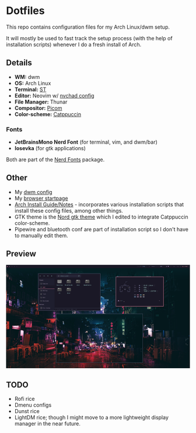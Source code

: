 # Dotfiles

This repo contains configuration files for my Arch Linux/dwm setup.

It will mostly be used to fast track the setup process (with the help of installation scripts) whenever I do a fresh install of Arch.

## Details
- **WM:** dwm
- **OS:** Arch Linux
- **Terminal:** [ST](https://st.suckless.org/)
- **Editor:** Neovim w/ [nvchad config](https://nvchad.github.io/)
- **File Manager:** Thunar
- **Compositor:** [Picom](https://github.com/jonaburg/picom)
- **Color-scheme:** [Catppuccin](https://github.com/catppuccin/catppuccin)

### Fonts
- **JetBrainsMono Nerd Font** (for terminal, vim, and dwm/bar)
- **Iosevka** (for gtk applications)

Both are part of the [Nerd Fonts](https://www.nerdfonts.com/) package.

## Other
- My [dwm config](https://github.com/yuuushio/dwm)
- My [browser startpage](https://github.com/yuuushio/startpage.github.io)
- [Arch Install Guide/Notes]() - incorporates various installation scripts that install these config files, among other things.
- GTK theme is the [Nord gtk theme](https://github.com/EliverLara/Nordic) which I edited to integrate Catppuccin color-scheme.
- Pipewire and bluetooth conf are part of installation script so I don't have to manually edit them.

## Preview
<img src="assets/a.png" width="600" />

## TODO
- Rofi rice
- Dmenu configs
- Dunst rice
- LightDM rice; though I might move to a more lightweight display manager in the near future.
